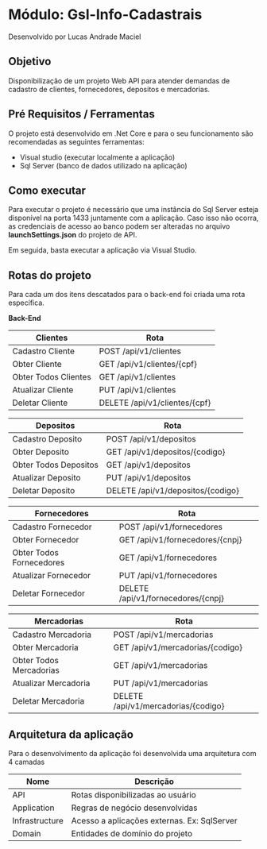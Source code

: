 # Módulo: Gsl-Info-Cadastrais

Desenvolvido por Lucas Andrade Maciel

## Objetivo
Disponibilização de um projeto Web API para atender demandas de cadastro de clientes, fornecedores, depositos e mercadorias.

## Pré Requisitos / Ferramentas
O projeto está desenvolvido em .Net Core e para o seu funcionamento são recomendadas as seguintes ferramentas:

  - Visual studio (executar localmente a aplicação)
  - Sql Server (banco de dados utilizado na aplicação)

## Como executar

Para executar o projeto é necessário que uma instância do Sql Server esteja disponível na porta 1433 juntamente com a aplicação. Caso isso não ocorra, as credenciais de acesso ao banco podem ser alteradas no arquivo **launchSettings.json** do projeto de API.

Em seguida, basta executar a aplicação via Visual Studio.

## Rotas do projeto

Para cada um dos itens descatados para o back-end foi criada uma rota específica.

**Back-End**

| Clientes | Rota |
| ------ | ------ |
| Cadastro Cliente | POST /api/v1/clientes |
| Obter Cliente | GET /api/v1/clientes/{cpf} |
| Obter Todos Clientes | GET /api/v1/clientes |
| Atualizar Cliente | PUT /api/v1/clientes |
| Deletar Cliente | DELETE /api/v1/clientes/{cpf} |

| Depositos | Rota |
| ------ | ------ |
| Cadastro Deposito | POST /api/v1/depositos |
| Obter Deposito | GET /api/v1/depositos/{codigo} |
| Obter Todos Depositos | GET /api/v1/depositos |
| Atualizar Deposito | PUT /api/v1/depositos |
| Deletar Deposito | DELETE /api/v1/depositos/{codigo} |

| Fornecedores | Rota |
| ------ | ------ |
| Cadastro Fornecedor | POST /api/v1/fornecedores |
| Obter Fornecedor | GET /api/v1/fornecedores/{cnpj} |
| Obter Todos Fornecedores | GET /api/v1/fornecedores |
| Atualizar Fornecedor | PUT /api/v1/fornecedores |
| Deletar Fornecedor | DELETE /api/v1/fornecedores/{cnpj} |

| Mercadorias | Rota |
| ------ | ------ |
| Cadastro Mercadoria | POST /api/v1/mercadorias |
| Obter Mercadoria | GET /api/v1/mercadorias/{codigo} |
| Obter Todos Mercadorias | GET /api/v1/mercadorias |
| Atualizar Mercadoria | PUT /api/v1/mercadorias |
| Deletar Mercadoria | DELETE /api/v1/mercadorias/{codigo} |


## Arquitetura da aplicação
Para o desenvolvimento da aplicação foi desenvolvida uma arquitetura com 4 camadas 

| Nome | Descrição |
| ------ | ------ |
| API | Rotas disponibilizadas ao usuário |
| Application | Regras de negócio desenvolvidas |
| Infrastructure | Acesso a aplicações externas. Ex: SqlServer |
| Domain | Entidades de domínio do projeto |
